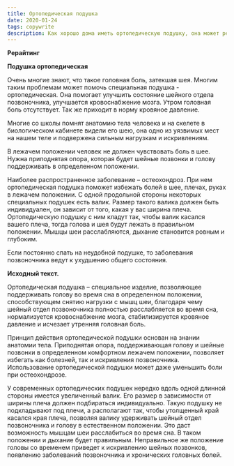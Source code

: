 ```yaml
---
title: Ортопедическая подушка
date: 2020-01-24
tags: copywrite
description: Как хорошо дома иметь ортопедическую подушку, она может решить часть ваших проблем
---
```


**Рерайтинг**

**Подушка ортопедическая**

Очень многие знают, что такое головная боль, затекшая шея. Многим таким проблемам может помочь специальная подушка - ортопедическая. Она помогает улучшить состояние шейного отдела позвоночника, улучшается кровоснабжение мозга. Утром головная боль отсутствует. Так же приходит в норму кровяное давление. 

Многие со школы помнят анатомию тела человека и на скелете в биологическом кабинете видели его шею, она одно из уязвимых мест на нашем теле и подвержена сильным нагрузкам и искривлениям. 

В лежачем положении человек не должен чувствовать боль в шее. Нужна приподнятая опора, которая будет шейные позвонки и  голову  поддерживать в определенном положении. 

Наиболее распространенное заболевание – остеохондроз. При нем ортопедическая подушка поможет избежать болей в шее, плечах, руках в лежачем положении. С одной продольной стороны некоторых специальных подушек есть валик. Размер  такого валика должен быть индивидуален, он зависит от  того, какая у вас ширина плеча. Ортопедическую подушку с ним кладут так, чтобы валик касался вашего  плеча, тогда голова и шея будут лежать в правильном положении. Мышцы шеи расслабляются, дыхание становится ровным и глубоким. 

Если постоянно спать на неудобной подушке, то заболевания позвоночника ведут к ухудшению общего состояния.

**Исходный текст.**

Ортопедическая подушка – специальное изделие, позволяющее поддерживать голову во время сна в определенном положении, способствующем снятию нагрузки с мышц шеи, благодаря чему шейный отдел позвоночника полностью расслабляется во время сна, нормализуется кровоснабжение мозга, стабилизируется кровяное давление и исчезает утренняя головная боль.

Принцип действия ортопедической подушки основан на знании анатомии тела. Приподнятая опора, поддерживающая голову и шейные позвонки в определенном комфортном лежачем положении, позволяет избегать как болезней, так и искривления позвоночника. Использование ортопедической подушки может даже уменьшить боли при остеохондрозе.

У современных ортопедических подушек нередко вдоль одной длинной стороны имеется увеличенный валик. Его размер в зависимости от ширины плеча должен подбираться индивидуально. Такую подушку не подкладывают под плечи, а располагают так, чтобы утолщенный край касался края плеча, позволяя валику удерживать шейный отдел позвоночника и голову в естественном положении. Это даст возможность мышцам шеи расслабиться во время сна. В таком положении и дыхание будет правильным. Неправильное же положение головы со временем приведет к искривлению шейных позвонков, появлению заболеваний позвоночника и хронических головных болей.

